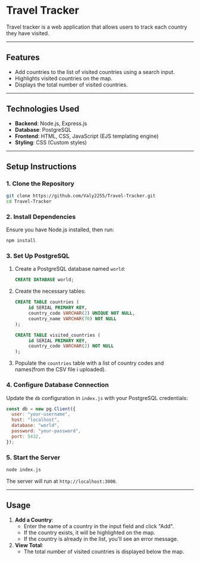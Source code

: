 # **Travel Tracker**

Travel tracker is a web application that allows users to track each country they have visited.

---

## **Features**
- Add countries to the list of visited countries using a search input.
- Highlights visited countries on the map.
- Displays the total number of visited countries.

---

## **Technologies Used**
- **Backend**: Node.js, Express.js
- **Database**: PostgreSQL
- **Frontend**: HTML, CSS, JavaScript (EJS templating engine)
- **Styling**: CSS (Custom styles)

---

## **Setup Instructions**

### 1. **Clone the Repository**
```bash
git clone https://github.com/Valy2255/Travel-Tracker.git
cd Travel-Tracker
```

### 2. **Install Dependencies**
Ensure you have Node.js installed, then run:
```bash
npm install
```

### 3. **Set Up PostgreSQL**
1. Create a PostgreSQL database named `world`:
   ```sql
   CREATE DATABASE world;
   ```
2. Create the necessary tables:
   ```sql
   CREATE TABLE countries (
        id SERIAL PRIMARY KEY,
        country_code VARCHAR(2) UNIQUE NOT NULL,
        country_name VARCHAR(70) NOT NULL
   );

   CREATE TABLE visited_countries (
        id SERIAL PRIMARY KEY,
        country_code VARCHAR(2) NOT NULL
   );
   ```
3. Populate the `countries` table with a list of country codes and names(from the CSV file i uploaded).

### 4. **Configure Database Connection**
Update the `db` configuration in `index.js` with your PostgreSQL credentials:
```javascript
const db = new pg.Client({
  user: "your-username",
  host: "localhost",
  database: "world",
  password: "your-password",
  port: 5432,
});
```

### 5. **Start the Server**
```bash
node index.js
```
The server will run at `http://localhost:3000`.

---

## **Usage**
1. **Add a Country**:
   - Enter the name of a country in the input field and click "Add".
   - If the country exists, it will be highlighted on the map.
   - If the country is already in the list, you'll see an error message.
2. **View Total**:
   - The total number of visited countries is displayed below the map.
